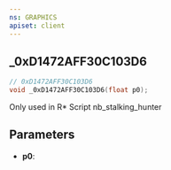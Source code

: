 ```yaml
---
ns: GRAPHICS
apiset: client
---
```

## _0xD1472AFF30C103D6

```c
// 0xD1472AFF30C103D6
void _0xD1472AFF30C103D6(float p0);
```

Only used in R* Script nb_stalking_hunter

## Parameters
* **p0**: